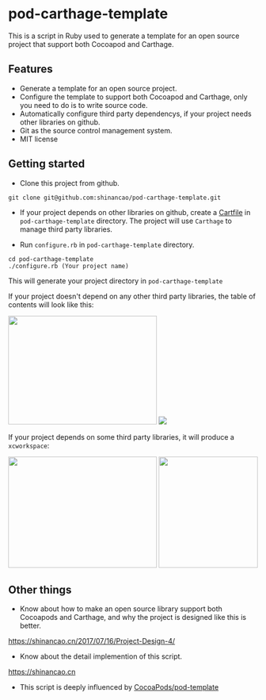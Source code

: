 # pod-carthage-template

This is a script in Ruby used to generate a template for an open source project that support both Cocoapod and Carthage. 

## Features

* Generate a template for an open source project.
* Configure the template to support both Cocoapod and Carthage, only you need to do is to write source code.
* Automatically configure third party dependencys, if your project needs other libraries on github.
* Git as the source control management system.
* MIT license

## Getting started

* Clone this project from github.

```
git clone git@github.com:shinancao/pod-carthage-template.git
```

* If your project depends on other libraries on github, create a [Cartfile](https://github.com/Carthage/Carthage/blob/master/Documentation/Artifacts.md#cartfile) in `pod-carthage-template` directory. The project will use `Carthage` to manage third party libraries.

* Run `configure.rb` in `pod-carthage-template` directory.

```
cd pod-carthage-template
./configure.rb (Your project name)
```
This will generate your project directory in `pod-carthage-template` 

If your project doesn't depend on any other third party libraries, the table of contents will look like this:

<img src="http://ojx1pmrk7.bkt.clouddn.com/WX20171031-165639@2x.png" width="300" height="219">

<img src="http://ojx1pmrk7.bkt.clouddn.com/WX20171031-165703.png">

If your project depends on some third party libraries, it will produce a `xcworkspace`: 

<img src="http://ojx1pmrk7.bkt.clouddn.com/WX20171031-170251@2x.png" width="300" height="224">

<img src="http://ojx1pmrk7.bkt.clouddn.com/WX20171031-170312@2x.png" width="200" height="224">

## Other things

* Know about how to make an open source library support both Cocoapods and Carthage, and why the project is designed like this is better.

<https://shinancao.cn/2017/07/16/Project-Design-4/>

* Know about the detail implemention of this script.

<https://shinancao.cn>

* This script is deeply influenced by [CocoaPods/pod-template](https://github.com/cocoapods/pod-template) 
